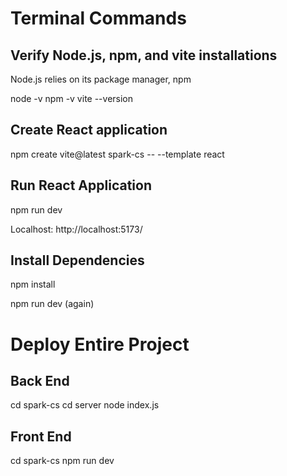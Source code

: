 # Terminal Commands
## Verify Node.js, npm, and vite installations
Node.js relies on its package manager, npm

node -v
npm -v
vite --version

## Create React application
npm create vite@latest spark-cs -- --template react

## Run React Application
npm run dev

Localhost: http://localhost:5173/

## Install Dependencies
npm install

npm run dev (again)

# Deploy Entire Project
## Back End
cd spark-cs
cd server
node index.js

## Front End
cd spark-cs
npm run dev
